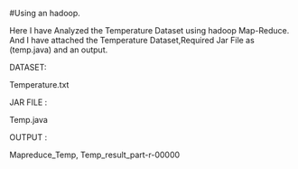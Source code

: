 #Using an hadoop.

 Here I have Analyzed the Temperature Dataset using hadoop Map-Reduce.
 And I have attached the Temperature Dataset,Required Jar File as (temp.java) and an output.

DATASET:

 Temperature.txt

JAR FILE :

 Temp.java
 
OUTPUT :

 Mapreduce_Temp,
 Temp_result_part-r-00000
